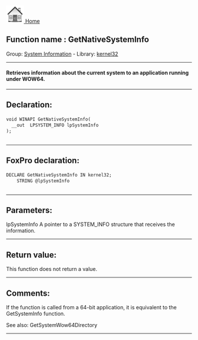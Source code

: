 [<img src="../../images/home.png"> Home ](https://github.com/VFPX/Win32API)  

## Function name : GetNativeSystemInfo
Group: [System Information](../../functions_group.md#System_Information)  -  Library: [kernel32](../../libraries.md#kernel32)  
***  


#### Retrieves information about the current system to an application running under WOW64. 
***  


## Declaration:
```foxpro  
void WINAPI GetNativeSystemInfo(
  __out  LPSYSTEM_INFO lpSystemInfo
);
  
```  
***  


## FoxPro declaration:
```foxpro  
DECLARE GetNativeSystemInfo IN kernel32;
	STRING @lpSystemInfo
  
```  
***  


## Parameters:
lpSystemInfo 
A pointer to a SYSTEM_INFO structure that receives the information.
  
***  


## Return value:
This function does not return a value.  
***  


## Comments:
If the function is called from a 64-bit application, it is equivalent to the GetSystemInfo function.  
  
See also: GetSystemWow64Directory   
  
***  

